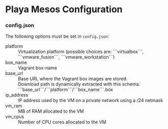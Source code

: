 # Playa Mesos Configuration

### config.json
The following options must be set in `config.json`:

<dl>
  <dt>platform</dt>
  <dd>Virtualization platform (possible choices are: ```virtualbox```, ```vmware_fusion```, ```vmware_workstation```)</dd>

  <dt>box_name</dt>
  <dd>Vagrant box-name</dd>

  <dt>base_url</dt>
  <dd>Base URL where the Vagrant box images are stored.</dd>
  <dd>Download path is dynamically extracted with this schema: ```base_url```/```platform```/```box_name```.box</dd>

  <dt>ip_address</dt>
  <dd>IP address used by the VM on a private network using a /24 netmask</dd>

  <dt>vm_ram</dt>
  <dd>MB of RAM allocated to the VM</dd>

  <dt>vm_cpus</dt>
  <dd>Number of CPU cores allocated to the VM</dd>
</dl>
